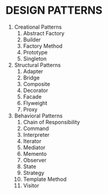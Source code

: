 # DESIGN PATTERNS

1. Creational Patterns
	1. Abstract Factory
    2. Builder
    3. Factory Method
    4. Prototype
    5. Singleton
2. Structural Patterns
    1. Adapter
    2. Bridge
    3. Composite
    4. Decorator
    5. Facade
    6. Flyweight
    7. Proxy
3. Behavioral Patterns
    1. Chain of Responsibility
    2. Command
    3. Interpreter
    4. Iterator
    5. Mediator
    6. Memento
    7. Observer
    8. State
    9. Strategy
    10. Template Method
    11. Visitor